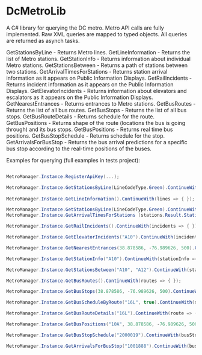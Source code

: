 DcMetroLib
==========

A C# library for querying the DC metro.  Metro API calls are fully implemented. Raw XML queries are mapped to typed objects. All queries are returned as asynch tasks.

GetStationsByLine -  Returns Metro lines.
GetLineInformation - Returns the list of Metro stations.
GetStationInfo - Returns information about individual Metro stations.
GetStationsBetween - Returns a path of stations between two stations.
GetArrivalTimesForStations - Returns station arrival information as it appears on Public Information Displays.
GetRailIncidents - Returns incident information as it appears on the Public Information Displays.
GetElevatorIncidents - Returns information about elevators and escalators as it appears on the Public Information Displays.
GetNearestEntrances - Returns entrances to Metro stations.
GetBusRoutes - Returns the list of all bus routes.
GetBusStops - Returns the list of all bus stops.
GetBusRouteDetails - Returns schedule for the route.
GetBusPositions - Returns shape of the route (locations the bus is going through) and its bus stops.
GetBusPositions - Returns real time bus positions.
GetBusStopSchedule - Returns schedule for the stop.
GetArrivalsForBusStop - Returns the bus arrival predictions for a specific bus stop according to the real-time positions of the buses. 

Examples for querying (full examples in tests project):

```c#

MetroManager.Instance.RegisterApiKey(...);                               

MetroManager.Instance.GetStationsByLine(LineCodeType.Green).ContinueWith(stations => { });       
                                                                         
MetroManager.Instance.GetLineInformation().ContinueWith(lines => { }); 

MetroManager.Instance.GetStationsByLine(LineCodeType.Green).ContinueWith(stations =>
MetroManager.Instance.GetArrivalTimesForStations (stations.Result.Stations).ContinueWith(arrivals => { }));

MetroManager.Instance.GetRailIncidents().ContinueWith(incidents => { });

MetroManager.Instance.GetElevatorIncidents("A10").ContinueWith(incidents => { });

MetroManager.Instance.GetNearestEntrances(38.878586, -76.989626, 500).ContinueWith(stationEntrances => { });

MetroManager.Instance.GetStationInfo("A10").ContinueWith(stationInfo => { });

MetroManager.Instance.GetStationsBetween("A10", "A12").ContinueWith(stationList => { });

MetroManager.Instance.GetBusRoutes().ContinueWith(routes => { });

MetroManager.Instance.GetBusStops(38.878586, -76.989626, 500).ContinueWith(stops => { });

MetroManager.Instance.GetBusScheduleByRoute("16L", true).ContinueWith(schedule => { });

MetroManager.Instance.GetBusRouteDetails("16L").ContinueWith(route => { });

MetroManager.Instance.GetBusPositions("10A", 38.878586, -76.989626, 50000, true).ContinueWith(route => { });                                   

MetroManager.Instance.GetBusStopSchedule("2000019").ContinueWith(busStop => { });

MetroManager.Instance.GetArrivalsForBusStop("1001888").ContinueWith(busStop => { });
                                                                         
```                                                                         